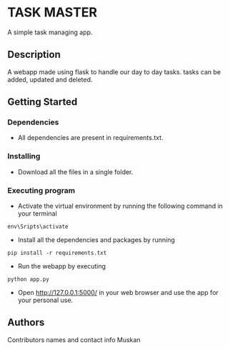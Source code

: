 # TASK MASTER

A simple task managing app.

## Description

A webapp made using flask to handle our day to day tasks. tasks can be added, updated and deleted.

## Getting Started

### Dependencies

* All dependencies are present in requirements.txt.

### Installing

* Download all the files in a single folder.

### Executing program

* Activate the virtual environment by running the following command in your terminal
```
env\Sripts\activate
```
* Install all the dependencies and packages by running 
```
pip install -r requirements.txt
```
* Run the webapp by executing 
```
python app.py
```
* Open http://127.0.0.1:5000/ in your web browser and use the app for your personal use.


## Authors

Contributors names and contact info
Muskan 
